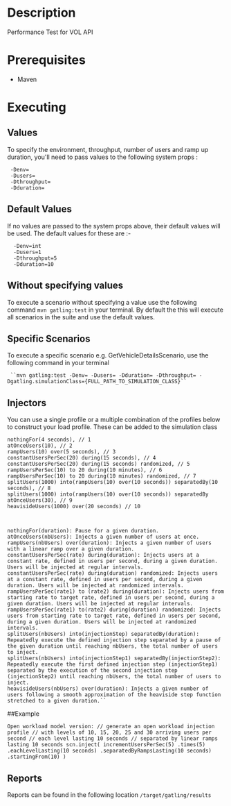 
# Description

Performance Test for VOL API

# Prerequisites
- Maven

# Executing

   ## Values
   To specify the environment, throughput, number of users and ramp up duration, you'll need to pass values to
   the following system props : 
   
     -Denv=
     -Dusers=
     -Dthroughput=
     -Dduration=

   ## Default Values
   If no values are passed to the system props above, their default values will be used. The default values for
   these are :-
   
      -Denv=int
      -Dusers=1
      -Dthroughput=5
      -Dduration=10
   
   ## Without specifying values
   To execute a scenario without specifying a value use the following command 
``mvn gatling:test`` in your terminal. By default the this will execute all scenarios in the suite and use the
default values. 

  
   ## Specific Scenarios
   To execute a specific scenario e.g. GetVehicleDetailsScenario, use the following command in your terminal
   
     ``mvn gatling:test -Denv= -Dusers= -Dduration= -Dthroughput= -Dgatling.simulationClass={FULL_PATH_TO_SIMULATION_CLASS}``
   
   ## Injectors
   
   You can use a single profile or a multiple combination of the profiles below to construct your load profile.
   These can be added to the simulation class
   
    nothingFor(4 seconds), // 1
    atOnceUsers(10), // 2
    rampUsers(10) over(5 seconds), // 3
    constantUsersPerSec(20) during(15 seconds), // 4
    constantUsersPerSec(20) during(15 seconds) randomized, // 5
    rampUsersPerSec(10) to 20 during(10 minutes), // 6
    rampUsersPerSec(10) to 20 during(10 minutes) randomized, // 7
    splitUsers(1000) into(rampUsers(10) over(10 seconds)) separatedBy(10 seconds), // 8
    splitUsers(1000) into(rampUsers(10) over(10 seconds)) separatedBy atOnceUsers(30), // 9
    heavisideUsers(1000) over(20 seconds) // 10
  
 
    
    nothingFor(duration): Pause for a given duration.
    atOnceUsers(nbUsers): Injects a given number of users at once.
    rampUsers(nbUsers) over(duration): Injects a given number of users with a linear ramp over a given duration.
    constantUsersPerSec(rate) during(duration): Injects users at a constant rate, defined in users per second, during a given duration. Users will be injected at regular intervals.
    constantUsersPerSec(rate) during(duration) randomized: Injects users at a constant rate, defined in users per second, during a given duration. Users will be injected at randomized intervals.
    rampUsersPerSec(rate1) to (rate2) during(duration): Injects users from starting rate to target rate, defined in users per second, during a given duration. Users will be injected at regular intervals.
    rampUsersPerSec(rate1) to(rate2) during(duration) randomized: Injects users from starting rate to target rate, defined in users per second, during a given duration. Users will be injected at randomized intervals.
    splitUsers(nbUsers) into(injectionStep) separatedBy(duration): Repeatedly execute the defined injection step separated by a pause of the given duration until reaching nbUsers, the total number of users to inject.
    splitUsers(nbUsers) into(injectionStep1) separatedBy(injectionStep2): Repeatedly execute the first defined injection step (injectionStep1) separated by the execution of the second injection step (injectionStep2) until reaching nbUsers, the total number of users to inject.
    heavisideUsers(nbUsers) over(duration): Injects a given number of users following a smooth approximation of the heaviside step function stretched to a given duration.``

  
  ##Example
  
  ``Open workload model version:
    // generate an open workload injection profile
    // with levels of 10, 15, 20, 25 and 30 arriving users per second
    // each level lasting 10 seconds
    // separated by linear ramps lasting 10 seconds
    scn.inject(
      incrementUsersPerSec(5)
        .times(5)
        .eachLevelLasting(10 seconds)
        .separatedByRampsLasting(10 seconds)
        .startingFrom(10)
    )
``
  
   ## Reports
   
   Reports can be found in the following location ``/target/gatling/results``